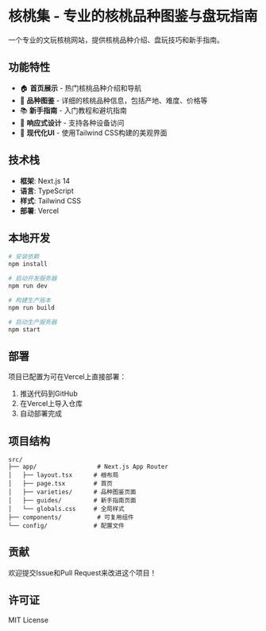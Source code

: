 # 核桃集 - 专业的核桃品种图鉴与盘玩指南

一个专业的文玩核桃网站，提供核桃品种介绍、盘玩技巧和新手指南。

## 功能特性

- 🏠 **首页展示** - 热门核桃品种介绍和导航
- 🌰 **品种图鉴** - 详细的核桃品种信息，包括产地、难度、价格等
- 📚 **新手指南** - 入门教程和避坑指南
- 📱 **响应式设计** - 支持各种设备访问
- 🎨 **现代化UI** - 使用Tailwind CSS构建的美观界面

## 技术栈

- **框架**: Next.js 14
- **语言**: TypeScript
- **样式**: Tailwind CSS
- **部署**: Vercel

## 本地开发

```bash
# 安装依赖
npm install

# 启动开发服务器
npm run dev

# 构建生产版本
npm run build

# 启动生产服务器
npm start
```

## 部署

项目已配置为可在Vercel上直接部署：

1. 推送代码到GitHub
2. 在Vercel上导入仓库
3. 自动部署完成

## 项目结构

```
src/
├── app/                 # Next.js App Router
│   ├── layout.tsx      # 根布局
│   ├── page.tsx        # 首页
│   ├── varieties/      # 品种图鉴页面
│   ├── guides/         # 新手指南页面
│   └── globals.css     # 全局样式
├── components/          # 可复用组件
└── config/             # 配置文件
```

## 贡献

欢迎提交Issue和Pull Request来改进这个项目！

## 许可证

MIT License